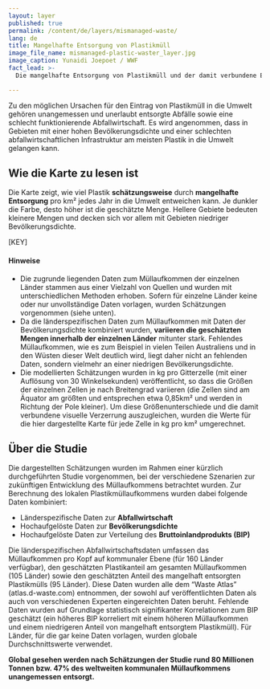 ```yaml
---
layout: layer
published: true
permalink: /content/de/layers/mismanaged-waste/
lang: de
title: Mangelhafte Entsorgung von Plastikmüll
image_file_name: mismanaged-plastic-waster_layer.jpg
image_caption: Yunaidi Joepoet / WWF
fact_lead: >-
  Die mangelhafte Entsorgung von Plastikmüll und der damit verbundene Eintrag in unsere Umwelt ist ein wachsendes globales Problem. Wind und Regen sorgen dafür, dass der Plastikmüll in unsere Flüsse und damit ins Meer gelangt, wo er die dort lebenden Tiere gefährdet und in die Nahrungskette gelangen kann.

---
```


Zu den möglichen Ursachen für den Eintrag von Plastikmüll in die Umwelt gehören unangemessen und unerlaubt entsorgte Abfälle sowie eine schlecht funktionierende  Abfallwirtschaft. Es wird angenommen, dass in Gebieten mit einer hohen Bevölkerungsdichte und einer schlechten abfallwirtschaftlichen Infrastruktur am meisten Plastik in die Umwelt gelangen kann.

## Wie die Karte zu lesen ist

Die Karte zeigt, wie viel Plastik **schätzungsweise** durch **mangelhafte Entsorgung** pro km² jedes Jahr in die Umwelt entweichen kann. Je dunkler die Farbe, desto höher ist die geschätzte Menge. Hellere Gebiete bedeuten kleinere Mengen und decken sich vor allem mit Gebieten niedriger Bevölkerungsdichte.

[KEY]

#### Hinweise

* Die zugrunde liegenden Daten zum Müllaufkommen der einzelnen Länder stammen aus einer Vielzahl von Quellen und wurden mit unterschiedlichen Methoden erhoben. Sofern für einzelne Länder keine oder nur unvollständige Daten vorlagen, wurden Schätzungen vorgenommen (siehe unten).
* Da die länderspezifischen Daten zum Müllaufkommen mit Daten der Bevölkerungsdichte kombiniert wurden, **variieren die geschätzten Mengen innerhalb der einzelnen Länder** mitunter stark. Fehlendes Müllaufkommen, wie es zum Beispiel in vielen Teilen Australiens und in den Wüsten dieser Welt deutlich wird, liegt daher nicht an fehlenden Daten, sondern vielmehr an einer niedrigen Bevölkerungsdichte.
* Die modellierten Schätzungen wurden in kg pro Gitterzelle (mit einer Auflösung von 30 Winkelsekunden) veröffentlicht, so dass die Größen der einzelnen Zellen je nach Breitengrad variieren (die Zellen sind am Äquator am größten und entsprechen etwa 0,85km² und werden in Richtung der Pole kleiner). Um diese Größenunterschiede und die damit verbundene visuelle Verzerrung auszugleichen, wurden die Werte für die hier dargestellte Karte für jede Zelle in kg pro km² umgerechnet.


## Über die Studie

Die dargestellten Schätzungen wurden im Rahmen einer kürzlich durchgeführten Studie vorgenommen, bei der verschiedene Szenarien zur zukünftigen Entwicklung des Müllaufkommens betrachtet wurden. Zur Berechnung des lokalen Plastikmüllaufkommens wurden dabei folgende Daten kombiniert:

* Länderspezifische Daten zur **Abfallwirtschaft**
* Hochaufgelöste Daten zur **Bevölkerungsdichte**
* Hochaufgelöste Daten zur Verteilung des **Bruttoinlandprodukts (BIP)**

Die länderspezifischen Abfallwirtschaftsdaten umfassen das Müllaufkommen pro Kopf auf kommunaler Ebene (für 160 Länder verfügbar), den geschätzten Plastikanteil am gesamten Müllaufkommen (105 Länder) sowie den geschätzten Anteil des mangelhaft entsorgten Plastikmülls (95 Länder). Diese Daten wurden alle dem “Waste Atlas” (atlas.d-waste.com) entnommen, der sowohl auf veröffentlichten Daten als auch von verschiedenen Experten eingereichten Daten beruht. Fehlende Daten wurden auf Grundlage statistisch signifikanter Korrelationen zum BIP geschätzt (ein höheres BIP korreliert mit einem höheren Müllaufkommen und einem niedrigeren Anteil von mangelhaft entsorgtem Plastikmüll). Für Länder, für die gar keine Daten vorlagen, wurden globale Durchschnittswerte verwendet.

**Global gesehen werden nach Schätzungen der Studie rund 80 Millionen Tonnen bzw. 47% des weltweiten kommunalen Müllaufkommens unangemessen entsorgt.**
